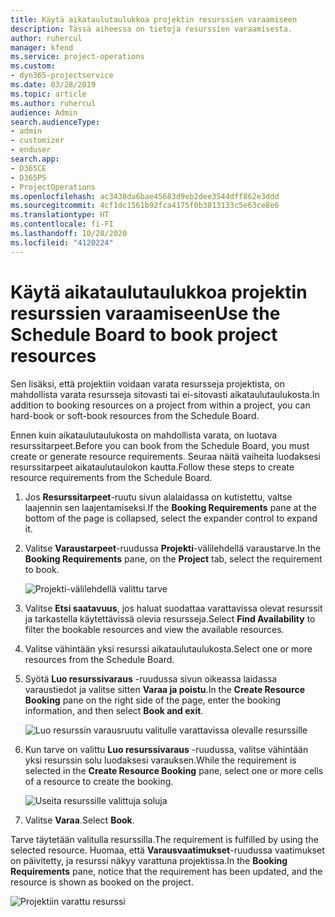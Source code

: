 ```yaml
---
title: Käytä aikataulutaulukkoa projektin resurssien varaamiseen
description: Tässä aiheessa on tietoja resurssien varaamisesta.
author: ruhercul
manager: kfend
ms.service: project-operations
ms.custom:
- dyn365-projectservice
ms.date: 03/28/2019
ms.topic: article
ms.author: ruhercul
audience: Admin
search.audienceType:
- admin
- customizer
- enduser
search.app:
- D365CE
- D365PS
- ProjectOperations
ms.openlocfilehash: ac3438da6bae45683d9eb2dee3544dff862e3ddd
ms.sourcegitcommit: 4cf1dc1561b92fca4175f0b3813133c5e63ce8e6
ms.translationtype: HT
ms.contentlocale: fi-FI
ms.lasthandoff: 10/28/2020
ms.locfileid: "4120224"
---
```

# <a name="use-the-schedule-board-to-book-project-resources"></a><span data-ttu-id="2c5dd-103">Käytä aikataulutaulukkoa projektin resurssien varaamiseen</span><span class="sxs-lookup"><span data-stu-id="2c5dd-103">Use the Schedule Board to book project resources</span></span>

<span data-ttu-id="2c5dd-104">Sen lisäksi, että projektiin voidaan varata resursseja projektista, on mahdollista varata resursseja sitovasti tai ei-sitovasti aikataulutaulukosta.</span><span class="sxs-lookup"><span data-stu-id="2c5dd-104">In addition to booking resources on a project from within a project, you can hard-book or soft-book resources from the Schedule Board.</span></span>

<span data-ttu-id="2c5dd-105">Ennen kuin aikataulutaulukosta on mahdollista varata, on luotava resurssitarpeet.</span><span class="sxs-lookup"><span data-stu-id="2c5dd-105">Before you can book from the Schedule Board, you must create or generate resource requirements.</span></span> <span data-ttu-id="2c5dd-106">Seuraa näitä vaiheita luodaksesi resurssitarpeet aikataulutaulokon kautta.</span><span class="sxs-lookup"><span data-stu-id="2c5dd-106">Follow these steps to create resource requirements from the Schedule Board.</span></span>

1. <span data-ttu-id="2c5dd-107">Jos **Resurssitarpeet**-ruutu sivun alalaidassa on kutistettu, valtse laajennin sen laajentamiseksi.</span><span class="sxs-lookup"><span data-stu-id="2c5dd-107">If the **Booking Requirements** pane at the bottom of the page is collapsed, select the expander control to expand it.</span></span>
2. <span data-ttu-id="2c5dd-108">Valitse **Varaustarpeet**-ruudussa **Projekti**-välilehdellä varaustarve.</span><span class="sxs-lookup"><span data-stu-id="2c5dd-108">In the **Booking Requirements** pane, on the **Project** tab, select the requirement to book.</span></span>

    ![Projekti-välilehdellä valittu tarve](media/Resource-Management-image73.png)

3. <span data-ttu-id="2c5dd-110">Valitse **Etsi saatavuus**, jos haluat suodattaa varattavissa olevat resurssit ja tarkastella käytettävissä olevia resursseja.</span><span class="sxs-lookup"><span data-stu-id="2c5dd-110">Select **Find Availability** to filter the bookable resources and view the available resources.</span></span> 
4. <span data-ttu-id="2c5dd-111">Valitse vähintään yksi resurssi aikataulutaulukosta.</span><span class="sxs-lookup"><span data-stu-id="2c5dd-111">Select one or more resources from the Schedule Board.</span></span> 
5. <span data-ttu-id="2c5dd-112">Syötä **Luo resurssivaraus** -ruudussa sivun oikeassa laidassa varaustiedot ja valitse sitten **Varaa ja poistu**.</span><span class="sxs-lookup"><span data-stu-id="2c5dd-112">In the **Create Resource Booking** pane on the right side of the page, enter the booking information, and then select **Book and exit**.</span></span>

    ![Luo resurssin varausruutu valitulle varattavissa olevalle resurssille](media/Resource-Management-image74.png)

6. <span data-ttu-id="2c5dd-114">Kun tarve on valittu **Luo resurssivaraus** -ruudussa, valitse vähintään yksi resurssin solu luodaksesi varauksen.</span><span class="sxs-lookup"><span data-stu-id="2c5dd-114">While the requirement is selected in the **Create Resource Booking** pane, select one or more cells of a resource to create the booking.</span></span>

    ![Useita resurssille valittuja soluja](media/Resource-Management-image75.png)

7. <span data-ttu-id="2c5dd-116">Valitse **Varaa**.</span><span class="sxs-lookup"><span data-stu-id="2c5dd-116">Select **Book**.</span></span>

<span data-ttu-id="2c5dd-117">Tarve täytetään valitulla resurssilla.</span><span class="sxs-lookup"><span data-stu-id="2c5dd-117">The requirement is fulfilled by using the selected resource.</span></span> <span data-ttu-id="2c5dd-118">Huomaa, että **Varausvaatimukset**-ruudussa vaatimukset on päivitetty, ja resurssi näkyy varattuna projektissa.</span><span class="sxs-lookup"><span data-stu-id="2c5dd-118">In the **Booking Requirements** pane, notice that the requirement has been updated, and the resource is shown as booked on the project.</span></span>

![Projektiin varattu resurssi](media/Resource-Management-image76.png)
